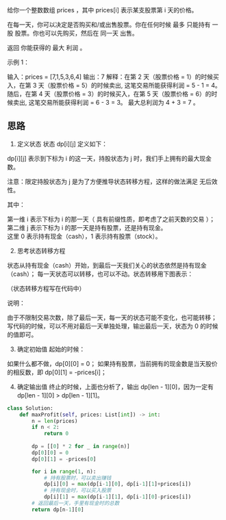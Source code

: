 给你一个整数数组 prices ，其中 prices[i] 表示某支股票第 i 天的价格。

在每一天，你可以决定是否购买和/或出售股票。你在任何时候 最多 只能持有 一股 股票。你也可以先购买，然后在 同一天 出售。

返回 你能获得的 最大 利润 。

 

示例 1：

输入：prices = [7,1,5,3,6,4]
输出：7
解释：在第 2 天（股票价格 = 1）的时候买入，在第 3 天（股票价格 = 5）的时候卖出, 这笔交易所能获得利润 = 5 - 1 = 4。
随后，在第 4 天（股票价格 = 3）的时候买入，在第 5 天（股票价格 = 6）的时候卖出, 这笔交易所能获得利润 = 6 - 3 = 3。
最大总利润为 4 + 3 = 7 。

## 思路
1. 定义状态
状态 dp[i][j] 定义如下：

dp[i][j] 表示到下标为 i 的这一天，持股状态为 j 时，我们手上拥有的最大现金数。

注意：限定持股状态为 j 是为了方便推导状态转移方程，这样的做法满足 无后效性。

其中：

第一维 i 表示下标为 i 的那一天（ 具有前缀性质，即考虑了之前天数的交易 ）；   
第二维 j 表示下标为 i 的那一天是持有股票，还是持有现金。   
这里 0 表示持有现金（cash），1 表示持有股票（stock）。   

2. 思考状态转移方程

状态从持有现金（cash）开始，到最后一天我们关心的状态依然是持有现金（cash）；
每一天状态可以转移，也可以不动。状态转移用下图表示：


（状态转移方程写在代码中）

说明：

由于不限制交易次数，除了最后一天，每一天的状态可能不变化，也可能转移；
写代码的时候，可以不用对最后一天单独处理，输出最后一天，状态为 0 的时候的值即可。  

3. 确定初始值
起始的时候：

如果什么都不做，dp[0][0] = 0；
如果持有股票，当前拥有的现金数是当天股价的相反数，即 dp[0][1] = -prices[i]；


4. 确定输出值
终止的时候，上面也分析了，输出 dp[len - 1][0]，因为一定有 dp[len - 1][0] > dp[len - 1][1]。



```py
class Solution:
    def maxProfit(self, prices: List[int]) -> int:
        n = len(prices)
        if n < 2:
            return 0
        
        dp = [[0] * 2 for _ in range(n)]
        dp[0][0] = 0
        dp[0][1] = -prices[0]

        for i in range(1, n):
            # 持有股票时，可以卖出赚钱
            dp[i][0] = max(dp[i-1][0], dp[i-1][1]+prices[i])
            # 持有现金时，可以买入股票
            dp[i][1] = max(dp[i-1][1], dp[i-1][0]-prices[i])
        # 返回最后一天，手里有现金时的总数
        return dp[n-1][0]
```